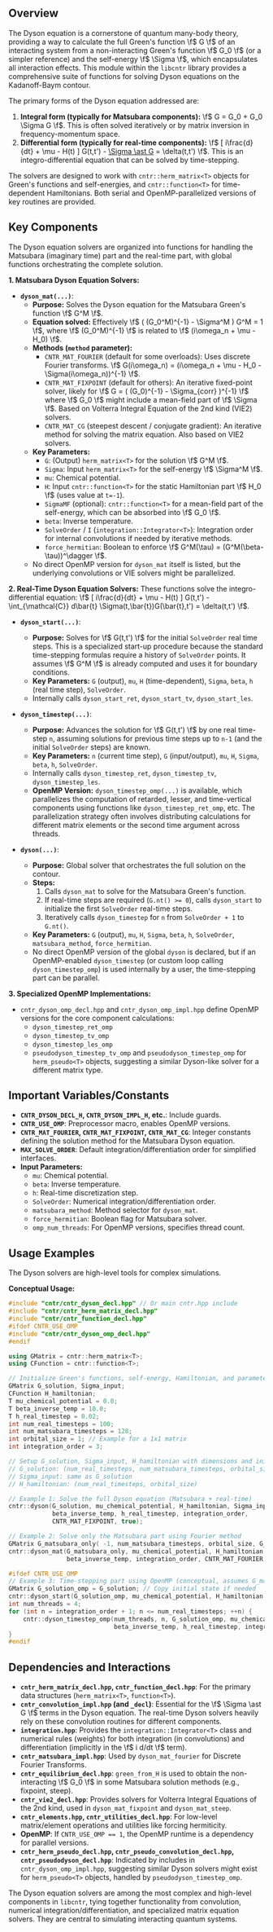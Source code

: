 ## Overview

The Dyson equation is a cornerstone of quantum many-body theory, providing a way to calculate the full Green's function \f$ G \f$ of an interacting system from a non-interacting Green's function \f$ G_0 \f$ (or a simpler reference) and the self-energy \f$ \Sigma \f$, which encapsulates all interaction effects. This module within the `libcntr` library provides a comprehensive suite of functions for solving Dyson equations on the Kadanoff-Baym contour.

The primary forms of the Dyson equation addressed are:
1.  **Integral form (typically for Matsubara components):** \f$ G = G_0 + G_0 \Sigma G \f$. This is often solved iteratively or by matrix inversion in frequency-momentum space.
2.  **Differential form (typically for real-time components):** \f$ [ i\frac{d}{dt} + \mu - H(t) ] G(t,t') - [\Sigma \ast G](t,t') = \delta(t,t') \f$. This is an integro-differential equation that can be solved by time-stepping.

The solvers are designed to work with `cntr::herm_matrix<T>` objects for Green's functions and self-energies, and `cntr::function<T>` for time-dependent Hamiltonians. Both serial and OpenMP-parallelized versions of key routines are provided.

## Key Components

The Dyson equation solvers are organized into functions for handling the Matsubara (imaginary time) part and the real-time part, with global functions orchestrating the complete solution.

**1. Matsubara Dyson Equation Solvers:**
   - **`dyson_mat(...)`**:
     *   **Purpose:** Solves the Dyson equation for the Matsubara Green's function \f$ G^M \f$.
     *   **Equation solved:** Effectively \f$ ( (G_0^M)^{-1} - \Sigma^M ) G^M = 1 \f$, where \f$ (G_0^M)^{-1} \f$ is related to \f$ (i\omega_n + \mu - H_0) \f$.
     *   **Methods (`method` parameter):**
         *   `CNTR_MAT_FOURIER` (default for some overloads): Uses discrete Fourier transforms. \f$ G(i\omega_n) = (i\omega_n + \mu - H_0 - \Sigma(i\omega_n))^{-1} \f$.
         *   `CNTR_MAT_FIXPOINT` (default for others): An iterative fixed-point solver, likely for \f$ G = ( (G_0)^{-1} - \Sigma_{corr} )^{-1} \f$ where \f$ G_0 \f$ might include a mean-field part of \f$ \Sigma \f$. Based on Volterra Integral Equation of the 2nd kind (VIE2) solvers.
         *   `CNTR_MAT_CG` (steepest descent / conjugate gradient): An iterative method for solving the matrix equation. Also based on VIE2 solvers.
     *   **Key Parameters:**
         *   `G`: (Output) `herm_matrix<T>` for the solution \f$ G^M \f$.
         *   `Sigma`: Input `herm_matrix<T>` for the self-energy \f$ \Sigma^M \f$.
         *   `mu`: Chemical potential.
         *   `H`: Input `cntr::function<T>` for the static Hamiltonian part \f$ H_0 \f$ (uses value at `t=-1`).
         *   `SigmaMF` (optional): `cntr::function<T>` for a mean-field part of the self-energy, which can be absorbed into \f$ G_0 \f$.
         *   `beta`: Inverse temperature.
         *   `SolveOrder` / `I` (`integration::Integrator<T>`): Integration order for internal convolutions if needed by iterative methods.
         *   `force_hermitian`: Boolean to enforce \f$ G^M(\tau) = (G^M(\beta-\tau))^\dagger \f$.
     *   No direct OpenMP version for `dyson_mat` itself is listed, but the underlying convolutions or VIE solvers might be parallelized.

**2. Real-Time Dyson Equation Solvers:**
   These functions solve the integro-differential equation: \f$ [ i\frac{d}{dt} + \mu - H(t) ] G(t,t') - \int_{\mathcal{C}} d\bar{t} \Sigma(t,\bar{t})G(\bar{t},t') = \delta(t,t') \f$.

   - **`dyson_start(...)`**:
     *   **Purpose:** Solves for \f$ G(t,t') \f$ for the initial `SolveOrder` real time steps. This is a specialized start-up procedure because the standard time-stepping formulas require a history of `SolveOrder` points. It assumes \f$ G^M \f$ is already computed and uses it for boundary conditions.
     *   **Key Parameters:** `G` (output), `mu`, `H` (time-dependent), `Sigma`, `beta`, `h` (real time step), `SolveOrder`.
     *   Internally calls `dyson_start_ret`, `dyson_start_tv`, `dyson_start_les`.

   - **`dyson_timestep(...)`**:
     *   **Purpose:** Advances the solution for \f$ G(t,t') \f$ by one real time-step `n`, assuming solutions for previous time steps up to `n-1` (and the initial `SolveOrder` steps) are known.
     *   **Key Parameters:** `n` (current time step), `G` (input/output), `mu`, `H`, `Sigma`, `beta`, `h`, `SolveOrder`.
     *   Internally calls `dyson_timestep_ret`, `dyson_timestep_tv`, `dyson_timestep_les`.
     *   **OpenMP Version:** `dyson_timestep_omp(...)` is available, which parallelizes the computation of retarded, lesser, and time-vertical components using functions like `dyson_timestep_ret_omp`, etc. The parallelization strategy often involves distributing calculations for different matrix elements or the second time argument across threads.

   - **`dyson(...)`**:
     *   **Purpose:** Global solver that orchestrates the full solution on the contour.
     *   **Steps:**
         1.  Calls `dyson_mat` to solve for the Matsubara Green's function.
         2.  If real-time steps are required (`G.nt() >= 0`), calls `dyson_start` to initialize the first `SolveOrder` real-time steps.
         3.  Iteratively calls `dyson_timestep` for `n` from `SolveOrder + 1` to `G.nt()`.
     *   **Key Parameters:** `G` (output), `mu`, `H`, `Sigma`, `beta`, `h`, `SolveOrder`, `matsubara_method`, `force_hermitian`.
     *   No direct OpenMP version of the global `dyson` is declared, but if an OpenMP-enabled `dyson_timestep` (or custom loop calling `dyson_timestep_omp`) is used internally by a user, the time-stepping part can be parallel.

**3. Specialized OpenMP Implementations:**
   - `cntr_dyson_omp_decl.hpp` and `cntr_dyson_omp_impl.hpp` define OpenMP versions for the core component calculations:
     *   `dyson_timestep_ret_omp`
     *   `dyson_timestep_tv_omp`
     *   `dyson_timestep_les_omp`
     *   `pseudodyson_timestep_tv_omp` and `pseudodyson_timestep_omp` for `herm_pseudo<T>` objects, suggesting a similar Dyson-like solver for a different matrix type.

## Important Variables/Constants

-   **`CNTR_DYSON_DECL_H`, `CNTR_DYSON_IMPL_H`, etc.**: Include guards.
-   **`CNTR_USE_OMP`**: Preprocessor macro, enables OpenMP versions.
-   **`CNTR_MAT_FOURIER`, `CNTR_MAT_FIXPOINT`, `CNTR_MAT_CG`**: Integer constants defining the solution method for the Matsubara Dyson equation.
-   **`MAX_SOLVE_ORDER`**: Default integration/differentiation order for simplified interfaces.
-   **Input Parameters:**
    *   `mu`: Chemical potential.
    *   `beta`: Inverse temperature.
    *   `h`: Real-time discretization step.
    *   `SolveOrder`: Numerical integration/differentiation order.
    *   `matsubara_method`: Method selector for `dyson_mat`.
    *   `force_hermitian`: Boolean flag for Matsubara solver.
    *   `omp_num_threads`: For OpenMP versions, specifies thread count.

## Usage Examples

The Dyson solvers are high-level tools for complex simulations.

**Conceptual Usage:**

```cpp
#include "cntr/cntr_dyson_decl.hpp" // Or main cntr.hpp include
#include "cntr/cntr_herm_matrix_decl.hpp"
#include "cntr/cntr_function_decl.hpp"
#ifdef CNTR_USE_OMP
#include "cntr/cntr_dyson_omp_decl.hpp"
#endif

using GMatrix = cntr::herm_matrix<T>;
using CFunction = cntr::function<T>;

// Initialize Green's functions, self-energy, Hamiltonian, and parameters
GMatrix G_solution, Sigma_input;
CFunction H_hamiltonian;
T mu_chemical_potential = 0.0;
T beta_inverse_temp = 10.0;
T h_real_timestep = 0.02;
int num_real_timesteps = 100;
int num_matsubara_timesteps = 128;
int orbital_size = 1; // Example for a 1x1 matrix
int integration_order = 3;

// Setup G_solution, Sigma_input, H_hamiltonian with dimensions and initial data
// G_solution: (num_real_timesteps, num_matsubara_timesteps, orbital_size, fermi_flag)
// Sigma_input: same as G_solution
// H_hamiltonian: (num_real_timesteps, orbital_size)

// Example 1: Solve the full Dyson equation (Matsubara + real-time)
cntr::dyson(G_solution, mu_chemical_potential, H_hamiltonian, Sigma_input,
            beta_inverse_temp, h_real_timestep, integration_order,
            CNTR_MAT_FIXPOINT, true);

// Example 2: Solve only the Matsubara part using Fourier method
GMatrix G_matsubara_only( -1, num_matsubara_timesteps, orbital_size, G_solution.sig() );
cntr::dyson_mat(G_matsubara_only, mu_chemical_potential, H_hamiltonian, Sigma_input,
                beta_inverse_temp, integration_order, CNTR_MAT_FOURIER, true);

#ifdef CNTR_USE_OMP
// Example 3: Time-stepping part using OpenMP (conceptual, assumes G_matsubara is already computed and set in G_solution_omp)
GMatrix G_solution_omp = G_solution; // Copy initial state if needed
cntr::dyson_start(G_solution_omp, mu_chemical_potential, H_hamiltonian, Sigma_input, beta_inverse_temp, h_real_timestep, integration_order);
int num_threads = 4;
for (int n = integration_order + 1; n <= num_real_timesteps; ++n) {
    cntr::dyson_timestep_omp(num_threads, n, G_solution_omp, mu_chemical_potential, H_hamiltonian, Sigma_input,
                             beta_inverse_temp, h_real_timestep, integration_order);
}
#endif
```

## Dependencies and Interactions

-   **`cntr_herm_matrix_decl.hpp`, `cntr_function_decl.hpp`**: For the primary data structures (`herm_matrix<T>`, `function<T>`).
-   **`cntr_convolution_impl.hpp` (and `_decl`)**: Essential for the \f$ \Sigma \ast G \f$ terms in the Dyson equation. The real-time Dyson solvers heavily rely on these convolution routines for different components.
-   **`integration.hpp`**: Provides the `integration::Integrator<T>` class and numerical rules (weights) for both integration (in convolutions) and differentiation (implicitly in the \f$ i d/dt \f$ term).
-   **`cntr_matsubara_impl.hpp`**: Used by `dyson_mat_fourier` for Discrete Fourier Transforms.
-   **`cntr_equilibrium_decl.hpp`**: `green_from_H` is used to obtain the non-interacting \f$ G_0 \f$ in some Matsubara solution methods (e.g., fixpoint, steep).
-   **`cntr_vie2_decl.hpp`**: Provides solvers for Volterra Integral Equations of the 2nd kind, used in `dyson_mat_fixpoint` and `dyson_mat_steep`.
-   **`cntr_elements.hpp`, `cntr_utilities_decl.hpp`**: For low-level matrix/element operations and utilities like forcing hermiticity.
-   **OpenMP**: If `CNTR_USE_OMP == 1`, the OpenMP runtime is a dependency for parallel versions.
-   **`cntr_herm_pseudo_decl.hpp`, `cntr_pseudo_convolution_decl.hpp`, `cntr_pseudodyson_decl.hpp`**: Indicated by includes in `cntr_dyson_omp_impl.hpp`, suggesting similar Dyson solvers might exist for `herm_pseudo<T>` objects, handled by `pseudodyson_timestep_omp`.

The Dyson equation solvers are among the most complex and high-level components in `libcntr`, tying together functionality from convolution, numerical integration/differentiation, and specialized matrix equation solvers. They are central to simulating interacting quantum systems.
